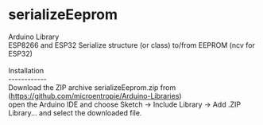 # serializeEeprom
Arduino Library<br>
ESP8266 and ESP32 Serialize structure (or class) to/from EEPROM (ncv for ESP32)<br>
<br>
Installation<br>
------------<br>
Download the ZIP archive serializeEeprom.zip from (<https://github.com/microentropie/Arduino-Libraries>)<br>
open the Arduino IDE and choose Sketch -> Include Library -> Add .ZIP Library... and select the downloaded file.